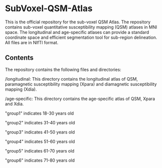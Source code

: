 # SubVoxel-QSM-Atlas
This is the official repository for the sub-voxel QSM Atlas. The repository contains sub-voxel quantitative susceptibility mapping (QSM) atlases in MNI space. The longitudinal and age-specific atlases can provide a standard coordinate space and efficient segmentation tool for sub-region delineation. All files are in NIfTI format.

## Contents
The repository contains the following files and directories:

/longitudinal: This directory contains the longitudinal atlas of QSM, paramagnetic susceptibility mapping (Xpara) and diamagnetic susceptibility mapping (Xdia).

/age-specific: This directory contains the age-specific atlas of QSM, Xpara and Xdia. 

  "group1" indicates 18-30 years old
  
  "group2" indicates 31-40 years old
  
  "group3" indicates 41-50 years old
  
  "group4" indicates 51-60 years old
  
  "group5" indicates 61-70 years old
  
  "group6" indicates 71-80 years old


